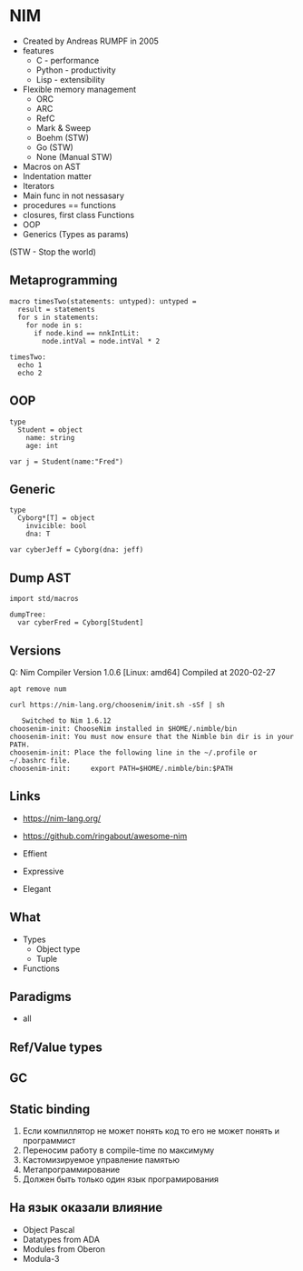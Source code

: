 # NIM

* Created by Andreas RUMPF in 2005
* features
  * C - performance
  * Python - productivity
  * Lisp - extensibility
* Flexible memory management
  * ORC
  * ARC
  * RefC
  * Mark & Sweep
  * Boehm (STW)
  * Go (STW)
  * None (Manual STW)
* Macros on AST
* Indentation matter
* Iterators
* Main func in not nessasary
* procedures == functions
* closures, first class Functions
* OOP
* Generics (Types as params)

(STW - Stop the world)

## Metaprogramming

```
macro timesTwo(statements: untyped): untyped =
  result = statements
  for s in statements:
    for node in s:
      if node.kind == nnkIntLit:
        node.intVal = node.intVal * 2

timesTwo:
  echo 1
  echo 2
```

## OOP
```
type
  Student = object
    name: string
    age: int

var j = Student(name:"Fred")
```

## Generic
```
type
  Cyborg*[T] = object
    invicible: bool
    dna: T

var cyberJeff = Cyborg(dna: jeff)
```

## Dump AST
```
import std/macros

dumpTree:
  var cyberFred = Cyborg[Student]
```



## Versions


Q: Nim Compiler Version 1.0.6 [Linux: amd64] Compiled at 2020-02-27

```
apt remove num

curl https://nim-lang.org/choosenim/init.sh -sSf | sh

   Switched to Nim 1.6.12
choosenim-init: ChooseNim installed in $HOME/.nimble/bin
choosenim-init: You must now ensure that the Nimble bin dir is in your PATH.
choosenim-init: Place the following line in the ~/.profile or ~/.bashrc file.
choosenim-init:     export PATH=$HOME/.nimble/bin:$PATH
```


## Links

* https://nim-lang.org/
* https://github.com/ringabout/awesome-nim

* Effient
* Expressive
* Elegant

## What

* Types
  * Object type
  * Tuple
* Functions

## Paradigms

* all

##


## Ref/Value types

## GC

## Static binding

1) Если компиллятор не может понять код то его не может понять и программист
2) Переносим работу в compile-time по максимуму
3) Кастомизируемое управление памятью
4) Метапрограммирование
5) Должен быть только один язык програмирования

## На язык оказали влияние

* Object Pascal
* Datatypes from ADA
* Modules from Oberon
* Modula-3
